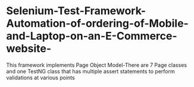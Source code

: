 # Selenium-Test-Framework-Automation-of-ordering-of-Mobile-and-Laptop-on-an-E-Commerce-website-
This framework implements Page Object Model-There are 7 Page classes and one TestNG class that has multiple assert statements to perform validations at various points
